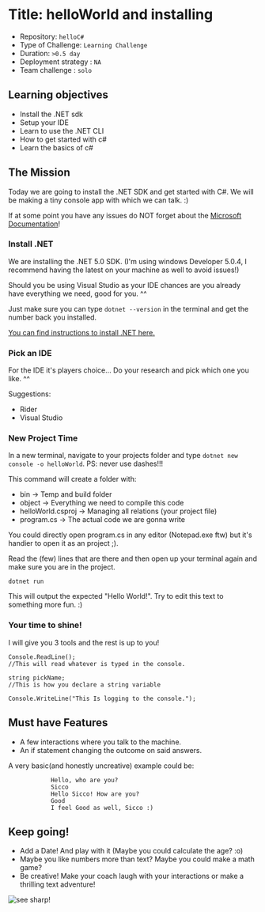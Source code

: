 # Title: helloWorld and installing

- Repository: `helloC#`
- Type of Challenge: `Learning Challenge`
- Duration: `>0.5 day`
- Deployment strategy : `NA`
- Team challenge : `solo`

## Learning objectives
- Install the .NET sdk
- Setup your IDE
- Learn to use the .NET CLI
- How to get started with c#
- Learn the basics of c#

## The Mission
Today we are going to install the .NET SDK and get started with C#. 
We will be making a tiny console app with which we can talk. :)

If at some point you have any issues do NOT forget about the [Microsoft Documentation](https://docs.microsoft.com/)!

### Install .NET
We are installing the .NET 5.0 SDK. (I'm using windows Developer 5.0.4, I recommend having the latest on your machine as well to avoid issues!)

Should you be using Visual Studio as your IDE chances are you already have everything we need, good for you. ^^

Just make sure you can type ``dotnet --version`` in the terminal and get the number back you installed. 

[You can find instructions to install .NET here.](https://docs.microsoft.com/en-us/dotnet/core/sdk#acquiring-the-net-sdk)


### Pick an IDE
For the IDE it's players choice... Do your research and pick which one you like. ^^

Suggestions: 
 - Rider
 - Visual Studio

### New Project Time
In a new terminal, navigate to your projects folder and type ``dotnet new console -o helloWorld``. PS: never use dashes!!!

This command will create a folder with:
 - bin -> Temp and build folder
 - object -> Everything we need to compile this code
 - helloWorld.csproj -> Managing all relations (your project file)
 - program.cs -> The actual code we are gonna write

You could directly open program.cs in any editor (Notepad.exe ftw) but it's handier to open it as an project ;).

Read the (few) lines that are there and then open up your terminal again and make sure you are in the project.

 ``dotnet run``

This will output the expected "Hello World!". Try to edit this text to something more fun. :)

### Your time to shine!
I will give you 3 tools and the rest is up to you!

```
Console.ReadLine(); 
//This will read whatever is typed in the console. 
```

```
string pickName; 
//This is how you declare a string variable 
```

```
Console.WriteLine("This Is logging to the console."); 
```

## Must have Features
- A few interactions where you talk to the machine.
- An if statement changing the outcome on said answers.

A very basic(and honestly uncreative) example could be:
```
            Hello, who are you?
            Sicco
            Hello Sicco! How are you?
            Good
            I feel Good as well, Sicco :)
```

## Keep going!
- Add a Date! And play with it (Maybe you could calculate the age? :o)
- Maybe you like numbers more than text? Maybe you could make a math game?
- Be creative! Make your coach laugh with your interactions or make a thrilling text adventure!


![see sharp!](https://media.giphy.com/media/KB7Moe2Oj0BXeDjvDp/giphy.gif)



